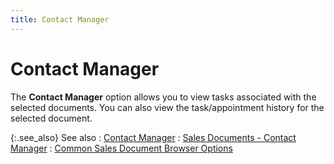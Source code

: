 ```yaml
---
title: Contact Manager
---
```


# Contact Manager


The **Contact Manager** option allows  you to view tasks associated with the selected documents. You can also  view the task/appointment history for the selected document.


{:.see_also}
See also
: [Contact  Manager]({{site.sp_baseurl}}/sales-docs/docs-profile/options/contact-manager/contact_manager_common_browser_options_sales_contents.html)
: [Sales  Documents - Contact Manager]({{site.cm_chm}}/misc/sales_documents.html)
: [Common  Sales Document Browser Options]({{site.sp_baseurl}}/sales-docs/browser/cmn-opts/sales_document_browser_options_contents.html)

